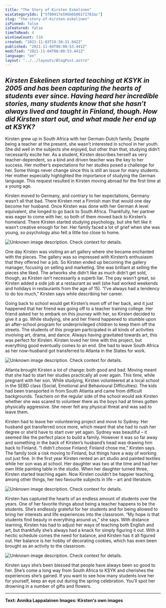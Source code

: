 ```yaml
---
title: "The Story of Kirsten Eskelinen"
wixCategoryIds: ["5f80417e596b6b00171783ac"]
slug: "the-story-of-kirsten-eskelinen"
isPinned: false
isFeatured: false
timeToRead: 4
wixViewCount: 510
created: "2021-11-03T19:38:31.042Z"
published: "2021-11-04T08:00:53.441Z"
modified: "2021-11-04T08:00:53.441Z"
language: "en"
layout: "../../layouts/BlogPost.astro"
---
```


*Kirsten Eskelinen started teaching at KSYK in 2005 and has been capturing the hearts of students ever since. Having heard her incredible stories, many students know that she hasn’t always lived and taught in Finland, though. How did Kirsten start out, and what made her end up at KSYK?*
---

Kirsten grew up in South Africa with her German-Dutch family. Despite being a teacher at the present, she wasn’t interested in school in her youth. She did well in the subjects she enjoyed, but other than that, studying didn’t necessarily excite her. As a student, Kirsten describes herself as very teacher-dependent, so a kind and driven teacher was the key to her success. Her mother’s expectations for her studies posed a challenge for her. Some things never change since this is still an issue for many students. Her mother especially highlighted the importance of studying the German language. This request resulted in Kirsten moving abroad for the first time at a young age.

Kirsten moved to Germany, and contrary to her expectations, Germany wasn’t all that bad. There Kirsten met a Finnish man that would one day become her husband. Once Kirsten was done with her German A level equivalent, she longed to go back to South Africa. Thankfully, her partner was eager to come with her, so both of them moved back to Kirsten’s homeland. There Kirsten started studying psychology, but she felt like it wasn’t creative enough for her. Her family faced a lot of grief when she was young, so psychology also felt a little too close to home. 

![Unknown image description. Check context for details.](https://static.wixstatic.com/media/abd5f5_18c42c1141a44249b97e67143806f55b~mv2.png) <!-- Original name: kuva 1.png -->

One day Kirsten was visiting an art gallery where she became enchanted with the pieces. The gallery was so impressed with Kirsten’s enthusiasm that they offered her a job. So Kirsten ended up becoming the gallery manager, focusing on selling and marketing. She was brilliant at selling the pieces she liked. The artworks she didn’t like as much didn’t get sold, though, as Kirsten isn’t necessarily a superb liar. The pay wasn’t great, so Kirsten added a side job at a restaurant as well (she had worked weekends and holidays in restaurants from the age of 15). “I’ve always had a tendency to do too much,” Kirsten says while describing her career. 

Going back to school would get Kirsten’s mom off of her back, and it just happened that her friend was going off to a teacher training college. Her friend asked her to embark on this journey with her, so Kirsten decided to give it a go. While studying, she and her friend happened to stumble upon an after-school program for underprivileged children to keep them off the streets. The students of this program participated in all kinds of activities involving art, drama, and dance. Always having gravitated towards art, this was perfect for Kirsten. Kirsten loved her time with this project, but everything good eventually comes to an end. She had to leave South Africa as her now-husband got transferred to Atlanta in the States for work.

![Unknown image description. Check context for details.](https://static.wixstatic.com/media/abd5f5_dee7fa922aa14bec8ad5c9b17ce3ffc8~mv2.jpg) <!-- Original name: kuva 2.jpg -->

Atlanta brought Kirsten a lot of change: both good and bad. Moving meant that she had to start her studies practically all over again. This time, while pregnant with her son. While studying, Kirsten volunteered at a local school in the SEBD class (Social, Emotional and Behavioural Difficulties). The kids had been transported in from South Atlanta and came from difficult backgrounds. Teachers on the regular side of the school would ask Kirsten whether she was scared to volunteer there as the boys had at times gotten physically aggressive. She never felt any physical threat and was sad to leave them.

Kirsten had to leave her volunteering project and move to Sydney. Her husband got transferred once more, which meant that she had to rush her degree or she’d have to start over yet again. Sydney was beautiful – it seemed like the perfect place to build a family. However it was so far away and something in the back of Kirsten’s husband’s head was drawing him back to Finland. “I didn’t choose Finland; Finland chose me,” Kirsten says. The family took a risk moving to Finland, but things have a way of working out just fine. In the first year Kirsten rented an art studio and painted textiles while her son was at school. Her daughter was two at the time and had her own little painting table in the studio. When her daughter turned three, Kirsten started teaching again. Now Kirsten couldn’t be happier teaching, among other things, her two favourite subjects in life – art and literature.

![Unknown image description. Check context for details.](https://static.wixstatic.com/media/abd5f5_f9155e26119045ea98afaa30608eb427~mv2.png) <!-- Original name: kuva 3.png -->

Kirsten has captured the hearts of an endless amount of students over the years. One of her favorite things about being a teacher happens to be the students. She’s endlessly grateful for her students and for being allowed to bring her interests and life experiences into the classroom. “My hope is that students find beauty in everything around us,” she says. With distance learning, Kirsten has had to adjust her ways of teaching both English and art, but thankfully she’s always had a knack for simply figuring it out. With a hectic schedule comes the need for balance, and Kirsten has it all figured out. Her balance is her hobby of decorating cookies, which has even been brought as an activity to the classroom. 

![Unknown image description. Check context for details.](https://static.wixstatic.com/media/abd5f5_6017e959482843d2ad852aac8bdd4225~mv2.png) <!-- Original name: kuva 4.png -->

Kirsten says she’s been blessed that people have always been so good to her. She’s come a long way from South Africa to KSYK and cherishes the experiences she’s gained. If you want to see how many students love her for yourself, keep an eye out during the spring celebration. You’ll spot her drowning in a number of gifts and flowers.

---

**Text: Annika Lappalainen**
**Images: Kirsten's own images**


